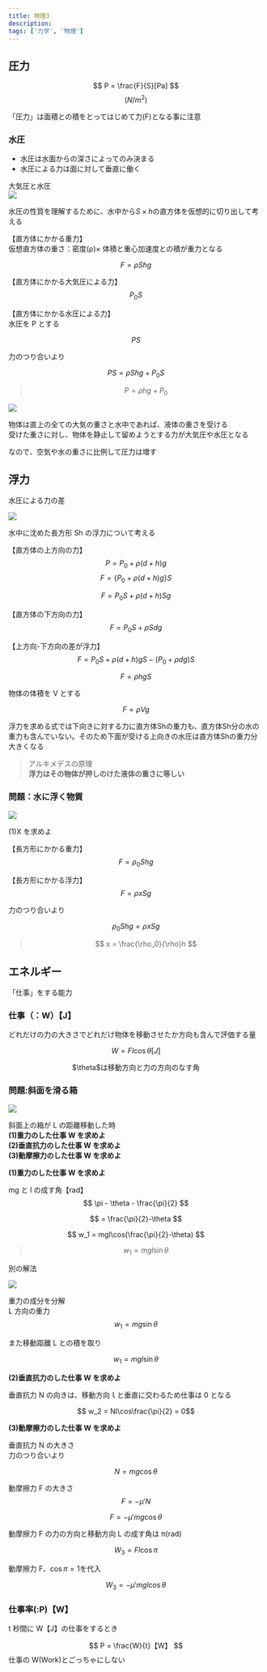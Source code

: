 ```yaml
---
title: 物理3
description:
tags: ['力学', '物理']
---
```


## 圧力

$$ P = \frac{F}{S}[Pa] $$
$$ (N/m^2) $$

「圧力」は面積との積をとってはじめて力(F)となる事に注意

### 水圧

- 水圧は水面からの深さによってのみ決まる
- 水圧による力は面に対して垂直に働く

大気圧と水圧  
<img src="/img/md/buturi3/atu.png">

水圧の性質を理解するために、水中から$S × h$の直方体を仮想的に切り出して考える

【直方体にかかる重力】  
仮想直方体の重さ：密度(ρ)× 体積と重心加速度との積が重力となる

$$ F = \rho Shg $$

【直方体にかかる大気圧による力】
$$ P_0S $$

【直方体にかかる水圧による力】  
水圧を P とする

$$ PS $$

力のつり合いより

$$ PS = \rho Shg + P_0S $$

> $$ P = \rho hg + P_0 $$

<img src="/img/md/buturi3/suiatu.png">

物体は直上の全ての大気の重さと水中であれば、液体の重さを受ける  
受けた重さに対し、物体を静止して留めようとする力が大気圧や水圧となる

なので、空気や水の重さに比例して圧力は増す

## 浮力

水圧による力の差

<img src="/img/md/buturi3/hu.png">

水中に沈めた長方形 Sh の浮力について考える

【直方体の上方向の力】  
$$ P = P_0 + \rho(d+h)g $$
$$ F = \{P_0 + \rho(d+h)g\}S $$

$$ F = P_0S + \rho(d+h)Sg $$

【直方体の下方向の力】  
$$ F = P_0S + \rho Sdg $$

【上方向-下方向の差が浮力】  
$$ F = P_0S + \rho(d+h)gS -(P_0 + \rho dg)S $$

$$ F= \rho hgS $$

物体の体積を V とする

$$ F = \rho Vg $$

<p>浮力を求める式では下向きに対する力に直方体Shの重力も、直方体Sh分の水の重力も含んでいない。そのため下面が受ける上向きの水圧は直方体Shの重力分大きくなる</p>

> アルキメデスの原理  
> <b>浮力はその物体が押しのけた液体の重さに等しい</b>

### 問題：水に浮く物質

<img src="/img/md/buturi3/suiatu2.png">

(1)X を求めよ

【長方形にかかる重力】
$$ F = \rho_0Shg $$

【長方形にかかる浮力】
$$ F = \rho xSg $$

力のつり合いより

$$ \rho_0Shg = \rho xSg $$

> $$ x = \frac{\rho_0}{\rho}h $$

## エネルギー

「仕事」をする能力

### 仕事（：W）【J】

どれだけの力の大きさでどれだけ物体を移動させたか方向も含んで評価する量

$$ W = Fl\cos\theta [J] $$

<p style="text-align:center">$\theta$は移動方向と力の方向のなす角</p>

### 問題:斜面を滑る箱

<img src="/img/md/buturi3/workq.png">

斜面上の箱が L の距離移動した時  
<b>(1)重力のした仕事 W を求めよ</b>  
<b>(2)垂直抗力のした仕事 W を求めよ</b>  
<b>(3)動摩擦力のした仕事 W を求めよ</b>

<b>(1)重力のした仕事 W を求めよ</b>

mg と l の成す角【rad】
$$ \pi - \theta - \frac{\pi}{2} $$

$$ = \frac{\pi}{2}-\theta $$

$$ w_1 = mgl\cos(\frac{\pi}{2}-\theta) $$

> $$ w_1 = mgl\sin\theta $$

別の解法

<img src="/img/md/buturi3/workq2.png">

重力の成分を分解  
L 方向の重力
$$ w_1 = mg\sin\theta$$

また移動距離 L との積を取り

$$ w_1 = mgl\sin\theta$$

<b>(2)垂直抗力のした仕事 W を求めよ</b>

垂直抗力 N の向きは、移動方向ｌと垂直に交わるため仕事は 0 となる

$$ w_2 = Nl\cos\frac{\pi}{2} = 0$$

<b>(3)動摩擦力のした仕事 W を求めよ</b>

垂直抗力 N の大きさ  
力のつり合いより

$$ N = mg\cos\theta $$

動摩擦力 F の大きさ
$$ F = -\mu'N $$

$$ F = -\mu' mg\cos\theta $$

動摩擦力 F の力の方向と移動方向 L の成す角は π(rad)

$$ W_3 = Fl\cos\pi $$

動摩擦力 F、$\cos\pi = 1$を代入

$$ W_3 = -\mu' mgl \cos\theta $$

### 仕事率(:P)【W】

t 秒間に W【J】の仕事をするとき

$$ P = \frac{W}{t}【W】 $$
仕事の W(Work)とごっちゃにしない
